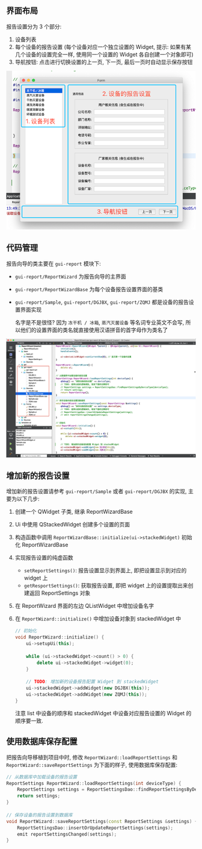 ## 界面布局

报告设置分为 3 个部分:

1. 设备列表
2. 每个设备的报告设置 (每个设备对应一个独立设置的 Widget, 提示: 如果有某几个设备的设置完全一样, 使用同一个设置的 Widget 各自创建一个对象即可)
3. 导航按钮: 点击进行切换设置的上一页, 下一页, 最后一页时自动显示保存按钮

![](img/1.png)

## 代码管理

报告向导的类主要在 `gui-report` 模块下:

* `gui-report/ReportWizard` 为报告向导的主界面

* `gui-report/ReportWizardBase` 为每个设备报告设置界面的基类

* `gui-report/Sample`, `gui-report/DGJBX`, `gui-report/ZQMJ` 都是设备的报告设置界面实现

  名字是不是很怪? 因为 `冻干机 / 冰箱`, `蒸汽灭菌设备` 等名词专业英文不会写, 所以他们的设置界面的类名就直接使用汉语拼音的首字母作为类名了

![](img/3.png)

## 增加新的报告设置

增加新的报告设置请参考 `gui-report/Sample` 或者 `gui-report/DGJBX` 的实现, 主要为以下几步:

1. 创建一个 QWidget 子类, 继承 ReportWizardBase
2. Ui 中使用 QStackedWidget 创建多个设置的页面
3. 构造函数中调用 `ReportWizardBase::initialize(ui->stackedWidget)` 初始化 ReportWizardBase
4. 实现报告设置的纯虚函数
   * `setReportSettings()`:  报告设置显示到界面上, 即把设置显示到对应的 widget 上
   * `getResportSettings()`: 获取报告设置, 即把 widget 上的设置提取出来创建返回 ReportSettings 对象

5. 在 ReportWizard 界面的左边 QListWidget 中增加设备名字

6. 在 `ReportWizard::initialize()` 中增加设备对象到 stackedWidget 中

   ```cpp
   // 初始化
   void ReportWizard::initialize() {
       ui->setupUi(this);
   
       while (ui->stackedWidget->count() > 0) {
           delete ui->stackedWidget->widget(0);
       }
   
       // TODO: 增加新的设备报告配置 Widget 到 stackedWidget
       ui->stackedWidget->addWidget(new DGJBX(this));
       ui->stackedWidget->addWidget(new ZQMJ(this));
   }
   ```

   注意 list 中设备的顺序和 stackedWidget 中设备对应报告设置的 Widget 的顺序要一致.

## 使用数据库保存配置

把报告向导移植到项目中时, 修改 `ReportWizard::loadReportSettings` 和 `ReportWizard::saveReportSettings` 为下面的样子, 使用数据库保存配置:

```cpp
// 从数据库中加载设备的报告设置
ReportSettings ReportWizard::loadReportSettings(int deviceType) {
    ReportSettings settings = ReportSettingsDao::findReportSettingsByDeviceType(deviceType);
    return settings;
}

// 保存设备的报告设置到数据库
void ReportWizard::saveReportSettings(const ReportSettings &settings) {
    ReportSettingsDao::insertOrUpdateReportSettings(settings);
    emit reportSettingsChanged(settings);
}
```

